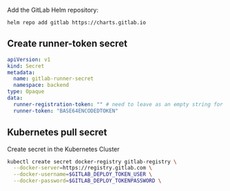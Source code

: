 Add the GitLab Helm repository:

`helm repo add gitlab https://charts.gitlab.io`

## Create runner-token secret

```yaml
apiVersion: v1
kind: Secret
metadata:
  name: gitlab-runner-secret
  namespace: backend
type: Opaque
data:
  runner-registration-token: "" # need to leave as an empty string for compatibility reasons
  runner-token: "BASE64ENCODEDTOKEN"
```

## Kubernetes pull secret

Create secret in the Kubernetes Cluster
```bash
kubectl create secret docker-registry gitlab-registry \
  --docker-server=https://registry.gitlab.com \
  --docker-username=$GITLAB_DEPLOY_TOKEN_USER \
  --docker-password=$GITLAB_DEPLOY_TOKENPASSWORD \
```